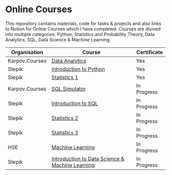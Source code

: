 # Online Courses 

This repository contains materials, code for tasks & projects and also links to Notion for Online Courses which I have completed. Courses are divived into multiple categories: Python, Statistics and Probability Theory, Data Analytics, SQL, Data Science & Machine Learning.

| Organisation   | Course                     | Certificate |
|----------------|----------------------------|------------|
| Karpov.Courses   | [Data Analytics](https://karpov.courses/analytics) | Yes        |
| Stepik      | [Introduction to Python](https://stepik.org/course/58852/info)   | Yes         |
| Stepik      | [Statistics 1](https://stepik.org/course/76/info)       | Yes        |
| Karpov.Courses      | [SQL Simulator](https://karpov.courses/simulator-sql)     | In Progress         |
| Stepik | [Introduction to SQL](https://stepik.org/course/113918/info)         | In Progress        |
| Stepik  | [Statistics 2](https://stepik.org/course/524/info)      | In Progress        |
| Stepik    | [Statistics 3](https://stepik.org/course/2152/info)   | In Progress         |
| HSE    | [Machine Learning](https://elearning.hse.ru/moocs/machine-learning-specialization/)   | In Progress         |
| Stepik    | [Introduction to Data Science & Machine Learning](https://stepik.org/course/4852/info)   | In Progress         |
